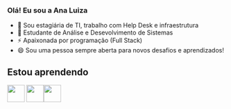 ### Olá! Eu sou a Ana Luiza

- 🔭 Sou estagiária de TI, trabalho com Help Desk e infraestrutura
- 🌱 Estudante de Análise e Desevolvimento de Sistemas
- ⚡ Apaixonada por programação (Full Stack)
- 😄 Sou uma pessoa sempre aberta para novos desafios e aprendizados!

## Estou aprendendo

<img loading="lazy" src="https://cdn.jsdelivr.net/gh/devicons/devicon/icons/java/java-original.svg" width="40" height="40"/> <img loading="lazy" src="https://cdn.jsdelivr.net/gh/devicons/devicon/icons/linux/linux-original.svg" width="40" height="40"/><img loading="lazy" src="[https://cdn.jsdelivr.net/gh/devicons/devicon/icons/java/java-original.svg](https://www.google.com/url?sa=i&url=https%3A%2F%2Fwww.flaticon.com%2Ffree-icon%2Fphp_5968332&psig=AOvVaw0_StHk1YeF9u0hehHufZWR&ust=1715040969533000&source=images&cd=vfe&opi=89978449&ved=0CBIQjRxqFwoTCOi1-NLf94UDFQAAAAAdAAAAABAD)" width="40" height="40"/>

